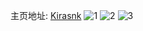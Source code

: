 主页地址: [Kirasnk](https://weibo.com/u/1889177632) 
![1](https://wx4.sinaimg.cn/mw2000/709a9020gy1h8pokqje0qj20zk18fk1a.jpg) 
![2](https://wx4.sinaimg.cn/mw2000/709a9020gy1h8pokr5hj8j20zk18fakz.jpg) 
![3](https://wx4.sinaimg.cn/mw2000/709a9020gy1h8pokrtgwxj20zk18gn95.jpg) 
